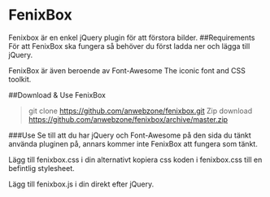 # FenixBox
Fenixbox är en enkel jQuery plugin för att förstora bilder.
##Requirements
För att FenixBox ska fungera så behöver du först ladda ner och lägga till jQuery.

FenixBox är även beroende av Font-Awesome The iconic font and CSS toolkit.

##Download & Use FenixBox

> git clone https://github.com/anwebzone/fenixbox.git
> Zip download https://github.com/anwebzone/fenixbox/archive/master.zip

###Use
Se till att du har jQuery och Font-Awesome på den sida du tänkt använda pluginen på, annars kommer inte FenixBox att fungera som tänkt.

Lägg till fenixbox.css i din <head> alternativt kopiera css koden i fenixbox.css till en befintlig stylesheet.
> <link rel="stylesheet" type="text/css" href="fenixbox.css">

Lägg till fenixbox.js i din <head> direkt efter jQuery.
> <script src="fenixbox.js"></script>

